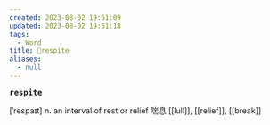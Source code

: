 ```yaml
---
created: 2023-08-02 19:51:09
updated: 2023-08-02 19:51:18
tags:
  - Word
title: 📖respite
aliases:
  - null
---
```


<pre><strong>respite</strong></pre>
[ˈrespaɪt]
n. an interval of rest or relief 喘息
[[lull]], [[relief]], [[break]]
